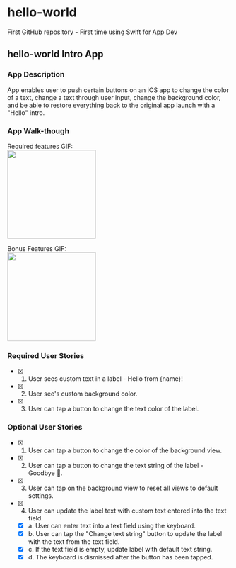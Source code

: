 # hello-world
First GitHub repository - First time using Swift for App Dev

## hello-world Intro App

### App Description
App enables user to push certain buttons on an iOS app to change the color of a text, change a text through user input, change the background color, and be able to restore everything back to the original app launch with a "Hello" intro.

### App Walk-though

Required features GIF:  
<img src="http://g.recordit.co/sHFBwhlZKb.gif" width=200><br>



Bonus Features GIF:     
<img src="http://g.recordit.co/wiTzvpTi6p.gif" width=200><br>



### Required User Stories
- [x] 1. User sees custom text in a label - Hello from {name}!
- [x] 2. User see's custom background color.
- [x] 3. User can tap a button to change the text color of the label.

### Optional User Stories
- [x] 1. User can tap a button to change the color of the background view.
- [x] 2. User can tap a button to change the text string of the label - Goodbye 👋.
- [x] 3. User can tap on the background view to reset all views to default settings.
- [x] 4. User can update the label text with custom text entered into the text field.
   - [x] a. User can enter text into a text field using the keyboard.
   - [x] b. User can tap the "Change text string" button to update the label with the text from the text field.
   - [x] c. If the text field is empty, update label with default text string.
   - [x] d. The keyboard is dismissed after the button has been tapped.
